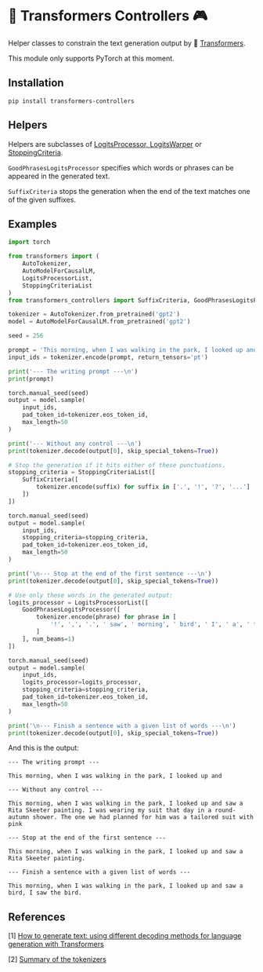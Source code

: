 # 🤗 Transformers Controllers 🎮

Helper classes to constrain the text generation output by 🤗 [Transformers](https://huggingface.co/transformers/).

This module only supports PyTorch at this moment.

## Installation

```
pip install transformers-controllers
```

## Helpers

Helpers are subclasses of 
[LogitsProcessor, LogitsWarper](https://huggingface.co/transformers/_modules/transformers/generation_logits_process.html) or
[StoppingCriteria](https://huggingface.co/transformers/_modules/transformers/generation_stopping_criteria.html).

`GoodPhrasesLogitsProcessor` specifies which words or phrases can be appeared in the generated text.

`SuffixCriteria` stops the generation when the end of the text matches one of the given suffixes.

## Examples

```python
import torch

from transformers import (
    AutoTokenizer,
    AutoModelForCausalLM,
    LogitsProcessorList,
    StoppingCriteriaList
)
from transformers_controllers import SuffixCriteria, GoodPhrasesLogitsProcessor

tokenizer = AutoTokenizer.from_pretrained('gpt2')
model = AutoModelForCausalLM.from_pretrained('gpt2')

seed = 256

prompt = 'This morning, when I was walking in the park, I looked up and'
input_ids = tokenizer.encode(prompt, return_tensors='pt')

print('--- The writing prompt ---\n')
print(prompt)

torch.manual_seed(seed)
output = model.sample(
    input_ids,
    pad_token_id=tokenizer.eos_token_id,
    max_length=50
)

print('--- Without any control ---\n')
print(tokenizer.decode(output[0], skip_special_tokens=True))

# Stop the generation if it hits either of these punctuations.
stopping_criteria = StoppingCriteriaList([
    SuffixCriteria([
        tokenizer.encode(suffix) for suffix in ['.', '!', '?', '...']
    ])
])

torch.manual_seed(seed)
output = model.sample(
    input_ids,
    stopping_criteria=stopping_criteria,
    pad_token_id=tokenizer.eos_token_id,
    max_length=50
)

print('\n--- Stop at the end of the first sentence ---\n')
print(tokenizer.decode(output[0], skip_special_tokens=True))

# Use only these words in the generated output:
logits_processor = LogitsProcessorList([
    GoodPhrasesLogitsProcessor([
        tokenizer.encode(phrase) for phrase in [
            '!', ',', '.', ' saw', ' morning', ' bird', ' I', ' a', ' the', ' in',
        ]
    ], num_beams=1)
])

torch.manual_seed(seed)
output = model.sample(
    input_ids,
    logits_processor=logits_processor,
    stopping_criteria=stopping_criteria,
    pad_token_id=tokenizer.eos_token_id,
    max_length=50
)

print('\n--- Finish a sentence with a given list of words ---\n')
print(tokenizer.decode(output[0], skip_special_tokens=True))
```

And this is the output:
```
--- The writing prompt ---

This morning, when I was walking in the park, I looked up and

--- Without any control ---

This morning, when I was walking in the park, I looked up and saw a Rita Skeeter painting. I was wearing my suit that day in a round-autumn shower. The one we had planned for him was a tailored suit with pink

--- Stop at the end of the first sentence ---

This morning, when I was walking in the park, I looked up and saw a Rita Skeeter painting.

--- Finish a sentence with a given list of words ---

This morning, when I was walking in the park, I looked up and saw a bird, I saw the bird.
```

## References

[1] [How to generate text: using different decoding methods for language generation with Transformers](https://huggingface.co/blog/how-to-generate)

[2] [Summary of the tokenizers](https://huggingface.co/transformers/master/tokenizer_summary.html)
